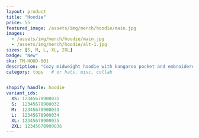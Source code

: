 ```yaml
---
layout: product
title: "Hoodie"
price: 55
featured_image: /assets/img/merch/hoodie/main.jpg
images:
  - /assets/img/merch/hoodie/main.jpg
  - /assets/img/merch/hoodie/alt-1.jpg
sizes: [S, M, L, XL, 2XL]
badge: "New"
sku: TM-HOOD-001
description: "Cozy midweight hoodie with kangaroo pocket and embroidered logo."
category: tops   # or hats, misc, collab


shopify_handle: hoodie
variant_ids:
  XS: 12345678900031
  S:  12345678900032
  M:  12345678900033
  L:  12345678900034
  XL: 12345678900035
  2XL: 12345678900036
---
```

